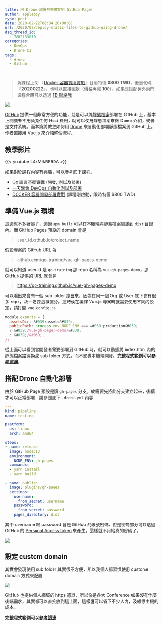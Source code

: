 ```yaml
---
title: 用 Drone 部署靜態檔案到 GitHub Pages
author: appleboy
type: post
date: 2020-02-22T06:34:20+00:00
url: /2020/02/deploy-static-files-to-github-using-drone/
dsq_thread_id:
  - 7882733810
categories:
  - DevOps
  - Drone CI
tags:
  - drone
  - Github

---
```

> 新課程上架:『[Docker 容器實用實戰][1]』目前特價 **$800 TWD**，優惠代碼『**20200222**』，也可以直接匯款（價格再減 **100**），如果想搭配另外兩門課程合購可以透過 [FB 聯絡我][2]

![][3] 

[GitHub][4] 提供一個非常方便的功能，就是可以將[靜態檔案][5]部署在 GitHub 上，基本上開發者不用負擔任何 Host 費用，就可以使用靜態檔案來做 Demo 介紹，或者是文件系統。而本篇將教您如何用 [Drone][6] 來自動化部署靜態檔案到 GitHub 上。作者直接用 Vue.js 來介紹整個流程。

<!--more-->

## 教學影片

{{< youtube L4kMIkRE9DA >}}

如果對於課程內容有興趣，可以參考底下課程。

  * [Go 語言基礎實戰 (開發, 測試及部署)][7]
  * [一天學會 DevOps 自動化測試及部署][8]
  * [DOCKER 容器開發部署實戰][9] (課程剛啟動，限時特價 $800 TWD)

## 準備 Vue.js 環境

這邊就不多著墨了，透過 `npm build` 可以在本機端將靜態檔案編譯到 `dist` 目錄內。而 GitHub Pages 預設的 domain 會是

> user\_id.github.io/project\_name

假設專案的 GitHub URL 為 

> github.com/go-training/vue-gh-pages-demo

就可以知道 user id 是 `go-training` 那 repo 名稱為 `vue-gh-pages-demo`，那 GitHub 提供的 URL 就會是

> <https://go-training.github.io/vue-gh-pages-demo>

可以看出來會有一個 sub folder 跑出來，因為在同一個 Org 或 User 底下會有很多 repo，故一定要這樣區分。這時候在編譯 Vue.js 專案時就需要使用不同的設定，請打開 `vue.config.js`

```js
module.exports = {
  assetsDir: &#039;assets&#039;,
  publicPath: process.env.NODE_ENV === &#039;production&#039;
  ? &#039;/vue-gh-pages-demo/&#039;
  : &#039;/&#039;,
};
```

從上面可以看到當開發者需要部署到 GitHub 時，就可以動態將 index.html 內的靜態檔案路徑換成 sub folder 方式，而不影響本機端開發。**完整程式範例可以[參考這邊][10]**。

## 搭配 Drone 自動化部署

由於 GitHub Page 預設是讀 `gh-pages` 分支，故需要先將此分支建立起來，後續才可以正常部署，請參照底下 `.drone.yml` 內容

```yaml
---
kind: pipeline
name: testing

platform:
  os: linux
  arch: amd64

steps:
- name: release
  image: node:13
  environment:
    NODE_ENV: gh-pages
  commands:
  - yarn install
  - yarn build

- name: publish
  image: plugins/gh-pages
  settings:
    username:
      from_secret: username
    password:
      from_secret: password
    pages_directory: dist
```

其中 username 跟 password 會是 GitHub 的帳號密碼，但是密碼部分可以透過 GitHub 的 [Personal Access token][11] 來產生，這樣就不用給真的密碼了。

![][12] 

## 設定 custom domain

其實會發現使用 sub folder 其實很不方便，所以我個人都習慣使用 custome domain 方式來配置

![][13] 

GitHub 也提供個人網域的 https 憑證，所以像是各大 Conference 如果沒有什麼後端需求，其實都可以直接放到這上面，這樣還可以省下不少人力，及維護主機的成本。

**完整程式範例可以[參考這邊][10]**

 [1]: https://www.udemy.com/course/docker-practice/?couponCode=20200222 "Docker 容器實用實戰"
 [2]: http://facebook.com/appleboy46
 [3]: https://lh3.googleusercontent.com/vD-ucUYf5HyaiqFcboabD13gP0b_ZQeTKdceFqim75J5z3jiA-D_H4BZEbd0hPf9Go1h-kN06yPcYoT-qpym7jLbFNAjadLvhWMx8XdAQRdAa7Bg61I5pYO2U3fqVEh6n6D4I38sdoo=w1920-h1080
 [4]: https://github.com
 [5]: https://pages.github.com
 [6]: https://drone.io
 [7]: https://www.udemy.com/course/golang-fight/?couponCode=202002
 [8]: https://www.udemy.com/course/devops-oneday/?couponCode=202002
 [9]: https://www.udemy.com/course/docker-practice/?couponCode=20200222
 [10]: https://github.com/go-training/vue-gh-pages-demo
 [11]: https://github.com/settings/tokens
 [12]: https://lh3.googleusercontent.com/qM0YbWBmBWNyuIJOIJ3aDCfKNisUwXOP59i8bWjXfuiKVObx84ImVs703zbu1A63T_d4An0M82p2GakF0eX9pGri9CaNicmiZMpARk2UAlubVV5VhOJqAtKxJzecJE0C-E_bsUi5G5k=w1920-h1080
 [13]: https://lh3.googleusercontent.com/fcKE0N5iLh314FXA_FcA4bkTRHH_F0EBMnO_fOy3uP3ZFi6LqQ1QwKUu29TvsSxawgS5JWcWh1J2mcF2fTGLK32YAbFNjp_73HE2iHYo7B9a3f2a8PxbavG-Xth0tmOT1R4W6AAEVEQ=w1920-h1080
